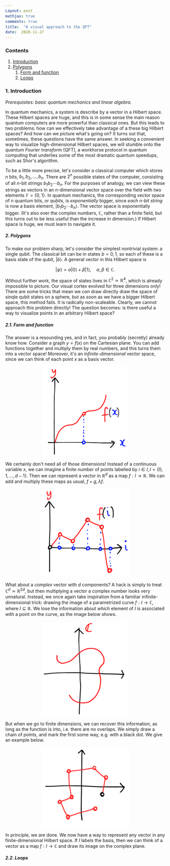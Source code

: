 ```yaml
---
Layout: post
mathjax: true
comments: true
title:  "A visual approach to the QFT"
date:  2020-11-27
---
```


### Contents

1. <a href="#sec-1">Introduction</a>
2. <a href="#sec-2">Polygons</a>
   1. <a href="#sec-2-1">Form and function</a>
   2. <a href="#sec-2-2">Loops</a>

### 1. Introduction <a id="sec-1" name="sec-1"></a>

*Prerequisites: basic quantum mechanics and linear algebra.*

In quantum mechanics, a system is describe by a vector in a Hilbert
space.
These Hilbert spaces are huge, and this is in some sense the main
reason quantum computers are more powerful than classical ones.
But this leads to two problems: how can we effectively take advantage
of a these big Hilbert spaces?
And how can we picture what's going on?
It turns out that, sometimes, these questions have the same answer.
In seeking a convenient way to visualize high-dimensional Hilbert
spaces, we will stumble onto the *quantum Fourier transform* (QFT), a
workhorse protocol in quantum computing that underlies some of the
most dramatic quantum speedups, such as Shor's algorithm.

To be a little more precise, let's consider a classical computer which
stores $n$ bits, $b_1, b_2, \ldots, b_n$.
There are $2^n$ possible states of the computer, consisting of all
$n$-bit strings $b_1b_2\cdots b_n$.
For the purposes of analogy, we can view these strings as vectors in
an $n$-dimensional vector space over the field with two elements $\mathbb{F} = \{0, 1\}$.
In quantum mechanics, the corresponding vector space of $n$ quantum
bits, or *qubits*, is *exponentially* bigger, since *each $n$-bit
string* is now a basis element, $|b_1 b_2\cdots b_n\rangle$.
The vector space is exponentially bigger.
(It's also over the complex numbers, $\mathbb{C}$, rather than a finite
field, but this turns out to be less useful than the increase in
dimension.)
If Hilbert space is huge, we must learn to navigate it.
<!-- So, Hilbert space is huge.
Our task is to see it, reason about it, and make use of it. -->

##### 2. Polygons<a id="sec-2" name="sec-2"></a>

To make our problem sharp, let's consider the simplest nontrivial
system: a single qubit.
The classical bit can be in states $b = 0, 1$, so each of these is a
basis state of the qubit, $|b\rangle$.
A general vector in this Hilbert space is

$$
|\psi\rangle = \alpha |0\rangle + \beta |1\rangle, \quad \alpha, \beta
\in \mathbb{C}.
$$

Without further work, the space of states lives in $\mathbb{C}^2
\simeq \mathbb{R}^4$, which is already impossible to picture.
Our visual cortex evolved for three dimensions only!
There are some tricks that mean we *can* draw directly draw the space
of sinqle qubit states on a sphere, but as soon as we have a bigger
Hilbert space, this method fails.
It is radically non-scaleable.
Clearly, we cannot approach this problem directly!
The question becomes: is there useful a way to visualize points in an
arbitrary Hilbert space?

##### 2.1. Form and function<a id="sec-2-1" name="sec-2-1"></a>

The answer is a resounding yes, and in fact, you probably (secretly) already know how.
Consider a graph $y = f(x)$ on the Cartesian plane.
You can add functions together and multiply them by real numbers, and
this turns them into a vector space!
Moreover, it's an *infinite-dimensional* vector space, since we can
think of each point $x$ as a basis vector.

<figure>
    <div style="text-align:center"><img src
    ="/images/posts/qft1.png"/>
	</div>
	</figure>

We certainly don't need all of those dimensions!
Instead of a continuous variable $x$, we can imagine a finite number
of points labelled by $i \in I, I = \{0, 1, \ldots, d- 1\}$.
Then we can represent a vector in $\mathbb{R}^d$ as a map $f: I \to
\mathbb{R}$.
We can add and multiply these maps as usual, $f  +g, \lambda f$.

<figure>
    <div style="text-align:center"><img src
    ="/images/posts/qft2.png"/>
	</div>
	</figure>

What about a *complex* vector with $d$ components?
A hack is simply to treat $\mathbb{C}^d \simeq \mathbb{R}^{2d}$, but
then multiplying a vector a complex number looks very unnatural.
Instead, we once again take inspiration from a familiar
infinite-dimensional trick: drawing the image of a parametrized curve
$f: I \to \mathbb{C}$, where $I \subseteq \mathbb{R}$.
We lose the information about *which* element of $I$ is associated
with a point on the curve, as the image below shows.

<figure>
    <div style="text-align:center"><img src
    ="/images/posts/qft3.png"/>
	</div>
	</figure>

But when we go to finite dimensions, we can recover this information,
as long as the function is into, i.e. there are no overlaps.
We simply draw a chain of points, and mark the first some way,
e.g. with a black dot.
We give an example below.

<figure>
    <div style="text-align:center"><img src
    ="/images/posts/qft4.png"/>
	</div>
	</figure>

In principle, we are done.
We now have a way to represent any vector in any finite-dimensional
Hilbert space.
If $I$ labels the basis, then we can think of a vector as a map $f: I
\to \mathbb{C}$ and draw its image on the complex plane.

##### 2.2. Loops<a id="sec-2-2" name="sec-2-2"></a>

